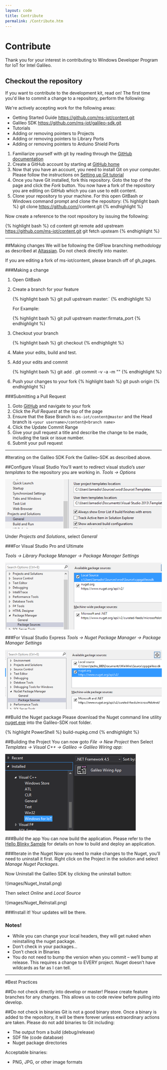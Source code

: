 ```yaml
---
layout: code
title: Contribute
permalink: /Contribute.htm
---
```


# Contribute
Thank you for your interest in contributing to Windows Developer Program for IoT for Intel Galileo.
## Checkout the repository
If you want to contribute to the development kit, read on!
The first time you'd like to commit a change to a repository, perform the following:

We're actively accepting work for the following areas:

* Getting Started Guide https://github.com/ms-iot/content.git
* Galileo SDK https://github.com/ms-iot/galileo-sdk.git
* Tutorials
* Adding or removing pointers to Projects
* Adding or removing pointers to Library Ports
* Adding or removing pointers to Arduino Shield Ports


1. Familiarize yourself with git by reading through the [GitHub documentation](https://help.github.com/ "GitHub help")
1. Create a GitHub account by starting at [GitHub home](https://github.com/)
1. Now that you have an account, you need to install Git on your computer. Please follow the instructions on [Setting up Git tutorial](https://help.github.com/articles/set-up-git)
1. Once you have Git installed, fork this repository. Goto the top of the page and click the *Fork* button. 
You now have a fork of the repository you are editing on GitHub which you can use to edit content.
1. Clone your repository to your machine. For this open GitBash or Windows command prompt and clone the repository:
  {% highlight bash %}
  git clone https://github.com/<your user name>/content.git
  {% endhighlight %}

  Now create a reference to the root repository by issuing the following:
  
  {% highlight bash %}
cd content
git remote add upstream https://github.com/ms-iot/content.git
git fetch upsteam
  {% endhighlight %}
___

##Making changes
We will be following the GitFlow branching methodology as described at [Altassian](https://www.atlassian.com/git/workflows#!workflow-gitflow). Do not check directly into master. 

If you are editing a fork of ms-iot/content, please branch off of gh_pages.

###Making a change
1. Open GitBash
1. Create a branch for your feature

   {% highlight bash %}
   git pull upstream master:<new branch name>`
   {% endhighlight %}
  
   For Example:

   {% highlight bash %}
   git pull upstream master:firmata_port
   {% endhighlight %}
    
1. Checkout your branch

   {% highlight bash %}
   git checkout <new branch name>
   {% endhighlight %}

1. Make your edits, build and test.
1. Add your edits and commit

   {% highlight bash %}
git add .
git commit -v -a -m "<Describe the changes made in this commit>"
   {% endhighlight %}

1. Push your changes to your fork
   {% highlight bash %}
git push origin <new branch name>
   {% endhighlight %}


###Submitting a Pull Request
1. Goto [GitHub](GitHub.com) and navigate to your fork
1. Click the *Pull Request* at the top of the page
1. Ensure that the Base Branch is `ms-iot/content@master` and the Head branch is `<your username>/content@<branch name>`
1. Click the Update Commit Range
1. Give your pull request a title and describe the change to be made, including the task or issue number.
1. Submit your pull request

___

#Iterating on the Galileo SDK
Fork the Galileo-SDK as described above.

##Configure Visual Studio
You’ll want to redirect visual studio’s *user templates* to the repository you are working in.
*Tools -> Options*

![Template Config](images/Nuget_TemplateConfig.png)

Under *Projects and Solutions*, select *General*

###For Visual Studio Pro and Ultimate

*Tools -> Library Package Manager -> Package Manager Settings*

![Package Config](images/Nuget_PackageSourceConfig_VSU2013.png)

###For Visual Studio Express
*Tools -> Nuget Package Manager -> Package Manager Settings*

![Package Config](images/Nuget_PackageSourceConfig_VSE2013.png)

##Build the Nuget package
Please download the Nuget command line utility [nuget.exe](http://nuget.org/nuget.exe) into the Galileo-SDK root folder.

{% highlight PowerShell %}
build-nupkg.cmd
{% endhighlight %}

##Building the Project
You can now goto *File -> New Project* then Select *Templates -> Visual C++ -> Galileo -> Galileo Wiring app*:

![App Create](images/Nuget_AppCreate.png)

###Build the app
You can now build the application. Please refer to the [Hello Blinky Sample](HelloBlinky.htm) for details on how to build and deploy an application.

###Iterate in the Nuget
Now you need to make changes to the Nuget, you’ll need to uninstall it first. Right click on the Project in the solution and select *Manage Nuget Packages*.

Now Uninstall the Galileo SDK by clicking the uninstall button:

!(images/Nuget_Install.png)

Then select *Online* and *Local Source*

!(images/Nuget_ReInstall.png)

###Install it!
Your updates will be there.


### Notes!
* While you can change your local headers, they will get nuked when reinstalling the nuget package.
* Don’t check in your packages...
* Don’t check in Binaries
* You do not need to bump the version when you commit – we’ll bump at release. This requires a change to EVERY project. Nuget doesn’t have wildcards as far as I can tell.

___

#Best Practices

##Do not check directly into develop or master!
Please create feature branches for any changes. This allows us to code review before pulling into develop.

##Do not check in binaries
Git is not a good binary store. Once a binary is added to the repository, it will be there forever unless extraordinary actions are taken.
Please do not add binaries to Git including:
* The output from a build (debug/release)
* SDF file (code database)
* Nuget package directories

Acceptable binaries:
* PNG, JPG, or other image formats


